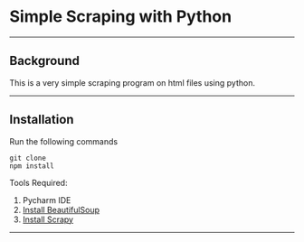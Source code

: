 # **Simple Scraping with Python**
___
## **Background**

This is a very simple scraping program on html files using python.
___
## **Installation**
Run the following commands
```
git clone
npm install
```
Tools Required:
1. Pycharm IDE
2. [Install BeautifulSoup](https://pypi.org/project/beautifulsoup4/) 
3. [Install Scrapy](https://scrapy.org/)
___